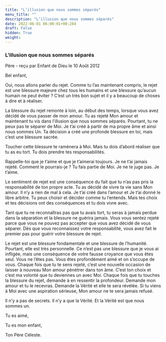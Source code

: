 ```yaml
---
title: "L’illusion que nous sommes séparés"
menu_title: ""
description: "L’illusion que nous sommes séparés"
date: 2022-06-01 06:00:01+00:284
draft: False
hidden: True
weight:
---
```

### L’illusion que nous sommes séparés

Père - reçu par Enfant de Dieu le 10 Août 2012

Bel enfant,

Oui, nous allons parler du rejet. Comme tu l’as maintenant compris, le rejet est une blessure majeure chez tous les humains et une blessure qu’aucun humain ne peut éviter ? C’est un très bon sujet et il y a beaucoup de choses à dire et à réaliser.

La blessure du rejet remonte à loin, au début des temps, lorsque vous avez décidé de vous passer de mon amour. Tu as rejeté Mon amour et maintenant tu vis dans l’illusion que nous sommes séparés. Pourtant, tu ne peux pas te séparer de Moi. Je t’ai créé à partir de ma propre âme et ainsi nous sommes Un. Ta décision a créé une profonde blessure en toi, mais c’est une blessure sacrée.

Toucher cette blessure te ramènera à Moi. Mais tu dois d’abord réaliser que tu as eu tort. Tu dois prendre tes responsabilités.

Rappelle-toi que je t’aime et que je t’aimerai toujours. Je ne t’ai jamais rejeté. Comment le pourrais-je ? Tu fais partie de Moi. Je ne te juge pas. Je t’aime.

Le sentiment de rejet est une conséquence du fait que tu n’as pas pris la responsabilité de ton propre acte. Tu as décidé de vivre ta vie sans Mon amour. Il n’y a rien de mal à cela. Je t’ai créé dans l’amour et Je t’ai donné le libre arbitre. Tu peux choisir et décider comme tu l’entends. Mais tes choix et tes décisions ont des conséquences et tu dois vivre avec.

Tant que tu ne reconnaîtras pas que tu avais tort, tu seras à jamais perdue dans la séparation et la blessure ne guérira jamais. Vous vous sentez rejeté parce que vous ne pouvez pas accepter que vous avez décidé de vous séparer. Dès que vous reconnaissez votre responsabilité, vous avez fait le premier pas pour guérir votre blessure de rejet.

Le rejet est une blessure fondamentale et une blessure de l’humanité. Pourtant, elle est très personnelle. Ce n’est pas une blessure que je vous ai infligée, mais une conséquence de votre fausse croyance que vous êtes seul. Vous ne l’êtes pas. Vous êtes profondément aimé et on s’occupe de vous. Chaque fois que tu te sens rejeté, c’est une nouvelle occasion de laisser à nouveau Mon amour pénétrer dans ton âme. C’est ton choix et c’est ma volonté que tu deviennes un avec Moi. Chaque fois que tu touches la blessure du rejet, demande à en ressentir la profondeur. Demande mon amour et tu le recevras. Demande la Vérité et elle te sera révélée. Si tu viens à Moi avec une aspiration sérieuse, Mon amour ne te sera jamais refusé.

Il n’y a pas de secrets. Il n’y a que la Vérité. Et la Vérité est que nous sommes un.

Tu es aimé,

Tu es mon enfant,

Ton Père Céleste.



